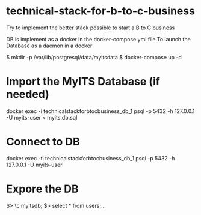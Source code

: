 # technical-stack-for-b-to-c-business
Try to implement the better stack possible to start a B to C business

DB is implement as a docker in the docker-compose.yml file
To launch the Database as a daemon in a docker

$ mkdir -p /var/lib/postgresql/data/myitsdata
$ docker-compose up -d

# Import the MyITS Database (if needed)
docker exec -i technicalstackforbtocbusiness_db_1 psql -p 5432 -h 127.0.0.1 -U myits-user < myits.db.sql

# Connect to DB 
docker exec -ti technicalstackforbtocbusiness_db_1 psql -p 5432 -h 127.0.0.1 -U myits-user

# Expore the DB
$> \c myitsdb;
$> select * from users;...
